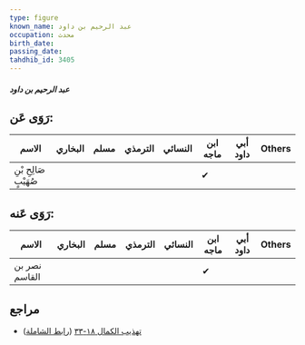 ```yaml
---
type: figure
known_name: عبد الرحيم بن داود
occupation: محدث
birth_date:
passing_date:
tahdhib_id: 3405
---
```

##### عبد الرحيم بن داود

## رَوَى عَن:
| الاسم                 | البخاري | مسلم | الترمذي | النسائي | ابن ماجه | أبي داود | Others |
| --------------------- | ------- | ---- | ------- | ------- | -------- | -------- | ------ |
| صَالِحِ بْنِ صُهَيْبٍ |         |      |         |         | ✔        |          |        |
## رَوَى عَنه:
| الاسم         | البخاري | مسلم | الترمذي | النسائي | ابن ماجه | أبي داود | Others |
| ------------- | ------- | ---- | ------- | ------- | -------- | -------- | ------ |
| نصر بن القاسم |         |      |         |         | ✔        |          |        |
## مراجع
- [تهذيب الكمال ١٨-٣٣](obsidian://open?vault=Tahdhib-al-Kamal&file=Figures/٣٤٠٥-عبد%20الرحيم%20بن%20داود) ([رابط الشاملة](https://shamela.ws/book/3722/9066))
